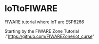 # IoTtoFIWARE
 FIWARE tutorial where IoT are ESP8266 


Starting by the FIWARE Zone Tutorial :"https://github.com/FIWAREZone/iot_curse"
